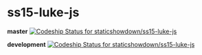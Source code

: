 # ss15-luke-js

**master** [ ![Codeship Status for staticshowdown/ss15-luke-js](https://codeship.com/projects/72552960-8595-0132-6249-76a8aba63565/status?branch=master)](https://codeship.com/projects/58795)

**development** [ ![Codeship Status for staticshowdown/ss15-luke-js](https://codeship.com/projects/72552960-8595-0132-6249-76a8aba63565/status?branch=development)](https://codeship.com/projects/58795)